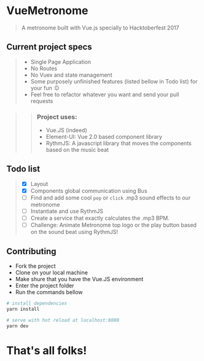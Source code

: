 # VueMetronome

> A metronome built with Vue.js specially to Hacktoberfest 2017

## Current project specs

> * Single Page Application
> * No Routes
> * No Vuex and state management
> * Some purposely unfinished features (listed bellow in Todo list) for your fun :D
> * Feel free to refactor whatever you want and send your pull requests

>> ### Project uses:
>> * Vue.JS (indeed)
>> * Element-UI: Vue 2.0 based component library
>> * RythmJS: A javascript library that moves the components based on the music beat

## Todo list

> * [x] Layout
> * [x] Components global communication using Bus
> * [ ] Find and add some cool `pop` or `click` .mp3 sound effects to our metronome
> * [ ] Instantiate and use RythmJS
> * [ ] Create a service that exactly calculates the .mp3 BPM.
> * [ ] Challenge: Animate Metronome top logo or the play button based on the sound beat using RythmJS!

## Contributing

* Fork the project
* Clone on your local machine
* Make shure that you have the Vue.JS environment
* Enter the project folder
* Run the commands bellow

``` bash
# install dependencies
yarn install

# serve with hot reload at localhost:8080
yarn dev
```

# That's all folks!
